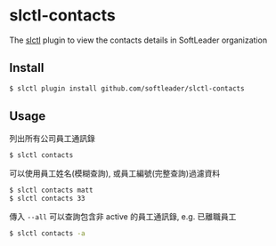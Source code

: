 # slctl-contacts

The [slctl](https://github.com/softleader/slctl) plugin to view the contacts details in SoftLeader organization

## Install

```sh
$ slctl plugin install github.com/softleader/slctl-contacts
```

## Usage

列出所有公司員工通訊錄

```sh
$ slctl contacts
```

可以使用員工姓名(模糊查詢), 或員工編號(完整查詢)過濾資料

```sh
$ slctl contacts matt
$ slctl contacts 33
```

傳入 `--all` 可以查詢包含非 active 的員工通訊錄, e.g. 已離職員工

```sh
$ slctl contacts -a
````
